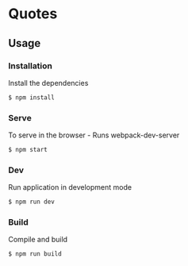 # Quotes


## Usage

### Installation
Install the dependencies
```sh
$ npm install
```

### Serve
To serve in the browser  - Runs webpack-dev-server
```sh
$ npm start
```
### Dev
Run application in development mode
```sh
$ npm run dev
```

### Build
Compile and build
```sh
$ npm run build
```
